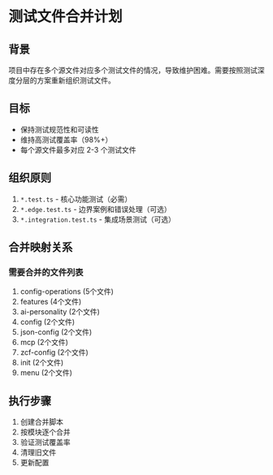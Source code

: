 # 测试文件合并计划

## 背景
项目中存在多个源文件对应多个测试文件的情况，导致维护困难。需要按照测试深度分层的方案重新组织测试文件。

## 目标
- 保持测试规范性和可读性
- 维持高测试覆盖率（98%+）
- 每个源文件最多对应 2-3 个测试文件

## 组织原则
1. `*.test.ts` - 核心功能测试（必需）
2. `*.edge.test.ts` - 边界案例和错误处理（可选）
3. `*.integration.test.ts` - 集成场景测试（可选）

## 合并映射关系

### 需要合并的文件列表
1. config-operations (5个文件)
2. features (4个文件) 
3. ai-personality (2个文件)
4. config (2个文件)
5. json-config (2个文件)
6. mcp (2个文件)
7. zcf-config (2个文件)
8. init (2个文件)
9. menu (2个文件)

## 执行步骤
1. 创建合并脚本
2. 按模块逐个合并
3. 验证测试覆盖率
4. 清理旧文件
5. 更新配置